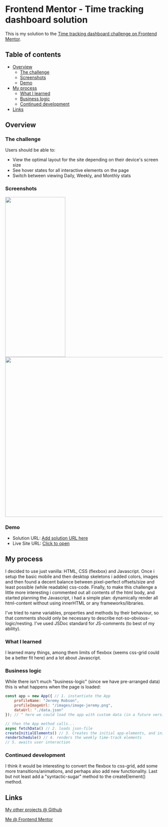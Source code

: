 # Frontend Mentor - Time tracking dashboard solution

This is my solution to the [Time tracking dashboard challenge on Frontend Mentor](https://www.frontendmentor.io/challenges/time-tracking-dashboard-UIQ7167Jw). 

## Table of contents

- [Overview](#overview)
  - [The challenge](#the-challenge)
  - [Screenshots](#screenshots)
  - [Demo](#demo)
- [My process](#my-process)
  - [What I learned](#what-i-learned)
  - [Business logic](#business-logic)  
  - [Continued development](#continued-development)
- [Links](#links)


## Overview

### The challenge

Users should be able to:

- View the optimal layout for the site depending on their device's screen size
- See hover states for all interactive elements on the page
- Switch between viewing Daily, Weekly, and Monthly stats

### Screenshots

<img src="https://user-images.githubusercontent.com/95124571/151046406-52e38d99-e8fe-45e0-82d1-33ef1936db36.png" width="192" height="512"> <img src="https://user-images.githubusercontent.com/95124571/151046567-d0ea3874-0dca-4894-b9b8-b40193efec96.png" width="768" height="512">

### Demo

- Solution URL: [Add solution URL here](https://www.frontendmentor.io/solutions/time-tracking-dashboard-using-only-vanilla-cssflexbox-html-js-QFITjKNPV)
- Live Site URL: [Click to open](https://forksort.github.io/Time-tracking-dashboard/)

## My process

I decided to use just vanilla: HTML, CSS (flexbox) and Javascript. 
Once i setup the basic mobile and then desktop skeletons i added colors, images and then found a decent balance between pixel-perfect offsets/size and least possible (while readable) css-code. Finally, to make this challenge a little more interesting i commented out all contents of the html body, and started planning the Javascript, i had a simple plan: dynamically render all html-content without using innerHTML or any frameworks/libraries. 

I've tried to name variables, properties and methods by their behaviour, so that comments should only be necessary to describe not-so-obvious-logic/nesting. I've used JSDoc standard for JS-comments (to best of my ability).

### What I learned

I learned many things, among them limits of flexbox (seems css-grid could be a better fit here) and a lot about Javascript.

### Business logic

While there isn't much "business-logic" (since we have pre-arranged data) this is what happens when the page is loaded:
```js
const app = new App({ // 1. instantiate the App
    profileName: "Jeremy Robson",
    profileImageUrl: "/images/image-jeremy.png",
    dataUrl: "./data.json"
}); // ^ here we could load the app with custom data (in a future version)
```
```js
// then the App method calls...
async fetchData() // 2. loads json-file
createInitialElements() // 3. Creates the initial app-elements, and initiates event-listeners
renderSchedule() // 4. renders the weekly time-track elements
// 5. awaits user interaction
```

### Continued development

I think it would be interesting to convert the flexbox to css-grid, add some more transitions/animations, and perhaps also add new functionality. Last but not least add a "syntactic-sugar" method to the createElement() method.

## Links

[My other projects @ Github](https://github.com/ForkSort)

[Me @ Frontend Mentor](https://www.frontendmentor.io/profile/ForkSort)
